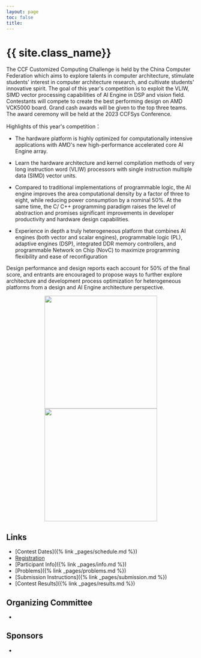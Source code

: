 ```yaml
---
layout: page
toc: false
title: 
---
```


#  {{ site.class_name}}

The CCF Customized Computing Challenge is held by the China Computer Federation which aims to explore talents in computer architecture, stimulate students' interest in computer architecture research, and cultivate students' innovative spirit. The goal of this year's competition is to exploit the VLIW, SIMD vector processing capabilities of AI Engine in DSP and vision field. Contestants will compete to create the best performing design on AMD VCK5000 board. Grand cash awards will be given to the top three teams. The award ceremony will be held at the 2023 CCFSys Conference.

Highlights of this year's competition：

  * The hardware platform is highly optimized for computationally intensive applications with AMD's new high-performance accelerated core AI Engine array.

  * Learn the hardware architecture and kernel compilation methods of very long instruction word (VLIW) processors with single instruction multiple data (SIMD) vector units.

  * Compared to traditional implementations of programmable logic, the AI engine improves the area computational density by a factor of three to eight, while reducing power consumption by a nominal 50%. At the same time, the C/ C++ programming paradigm raises the level of abstraction and promises significant improvements in developer productivity and hardware design capabilities.
  
  * Experience in depth a truly heterogeneous platform that combines AI engines (both vector and scalar engines), programmable logic (PL), adaptive engines (DSP), integrated DDR memory controllers, and programmable Network on Chip (NovC) to maximize programming flexibility and ease of reconfiguration

Design performance and design reports each account for 50% of the final score, and entrants are encouraged to propose ways to further explore architecture and development process optimization for heterogeneous platforms from a design and AI Engine architecture perspective.

<p align="middle">
    <img src="{% link media/AIE1.png %}" width="300" class="center">
    <img src="{% link media/AIE2.png %}" width="300" class="center">
</p>


## Links

  * [Contest Dates]({% link _pages/schedule.md %})
  * [Registration](https://www.wjx.top/vm/tbXtzkR.aspx#)
  * [Participant Info]({% link _pages/info.md %})
  * [Problems]({% link _pages/problems.md %})
  * [Submission Instructions]({% link _pages/submission.md %})
  * [Contest Results]({% link _pages/results.md %})

## Organizing Committee

- 

## Sponsors

- 

